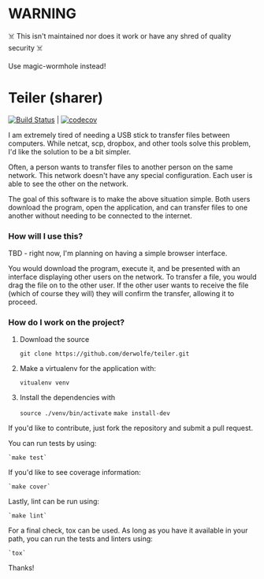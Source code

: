 # WARNING
:skull_and_crossbones: This isn't maintained nor does it work or have any shred of quality security :skull_and_crossbones:

Use magic-wormhole instead!

# Teiler (sharer)

[![Build Status](https://travis-ci.org/derwolfe/teiler.svg?branch=master)](https://travis-ci.org/derwolfe/teiler) | [![codecov](https://codecov.io/gh/derwolfe/teiler/branch/master/graph/badge.svg)](https://codecov.io/gh/derwolfe/teiler)

I am extremely tired of needing a USB stick to transfer files between
computers. While netcat, scp, dropbox, and other tools solve this problem,
I'd like the solution to be a bit simpler.

Often, a person wants to transfer files to another person on the same network.
This network doesn't have any special configuration. Each user is able to see
the other on the network.

The goal of this software is to make the above situation simple. Both users
download the program, open the application, and can transfer files to one
another without needing to be connected to the internet.

### How will I use this?

TBD - right now, I'm planning on having a simple browser interface.

You would download the program, execute it, and be presented with an
interface displaying other users on the network. To transfer a file, you
would drag the file on to the other user. If the other user wants to
receive the file (which of course they will) they will confirm the
transfer, allowing it to proceed.

### How do I work on the project?

1. Download the source

    `git clone https://github.com/derwolfe/teiler.git`

2. Make a virtualenv for the application with:

    `vitualenv venv`

3.  Install the dependencies with

    `source ./venv/bin/activate`
    `make install-dev`

If you'd like to contribute, just fork the repository and submit a pull
request.

You can run tests by using:

    `make test`

If you'd like to see coverage information:

    `make cover`

Lastly, lint can be run using:

    `make lint`

For a final check, tox can be used. As long as you have it available in your
path, you can run the tests and linters using:

    `tox`

Thanks!
